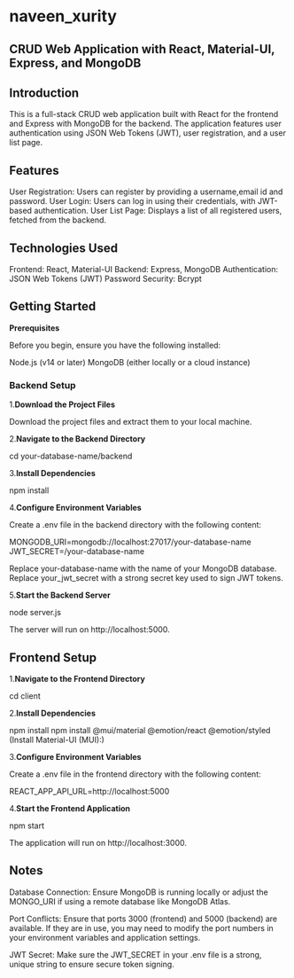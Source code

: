 # naveen_xurity

## CRUD Web Application with React, Material-UI, Express, and MongoDB

## Introduction

This is a full-stack CRUD web application built with React for the frontend and Express with MongoDB for the backend. The application features user authentication using JSON Web Tokens (JWT), user registration, and a user list page.

## Features

User Registration: Users can register by providing a username,email id and password.
User Login: Users can log in using their credentials, with JWT-based authentication.
User List Page: Displays a list of all registered users, fetched from the backend.

## Technologies Used

Frontend: React, Material-UI
Backend: Express, MongoDB
Authentication: JSON Web Tokens (JWT)
Password Security: Bcrypt

## Getting Started

**Prerequisites**

Before you begin, ensure you have the following installed:

Node.js (v14 or later)
MongoDB (either locally or a cloud instance)

### Backend Setup

1.**Download the Project Files**

Download the project files and extract them to your local machine.

2.**Navigate to the Backend Directory**

cd your-database-name/backend

3.**Install Dependencies**

npm install

4.**Configure Environment Variables**

Create a .env file in the backend directory with the following content:

MONGODB_URI=mongodb://localhost:27017/your-database-name
JWT_SECRET=/your-database-name

Replace your-database-name with the name of your MongoDB database.
Replace your_jwt_secret with a strong secret key used to sign JWT tokens.

5.**Start the Backend Server**

node server.js

The server will run on http://localhost:5000.

## Frontend Setup

1.**Navigate to the Frontend Directory**

cd client

2.**Install Dependencies**

npm install
npm install @mui/material @emotion/react @emotion/styled (Install Material-UI (MUI):)

3.**Configure Environment Variables**

Create a .env file in the frontend directory with the following content:

REACT_APP_API_URL=http://localhost:5000

4.**Start the Frontend Application**

npm start

The application will run on http://localhost:3000.

## Notes

Database Connection: Ensure MongoDB is running locally or adjust the MONGO_URI if using a remote database like MongoDB Atlas.

Port Conflicts: Ensure that ports 3000 (frontend) and 5000 (backend) are available. If they are in use, you may need to modify the port numbers in your environment variables and application settings.

JWT Secret: Make sure the JWT_SECRET in your .env file is a strong, unique string to ensure secure token signing.
